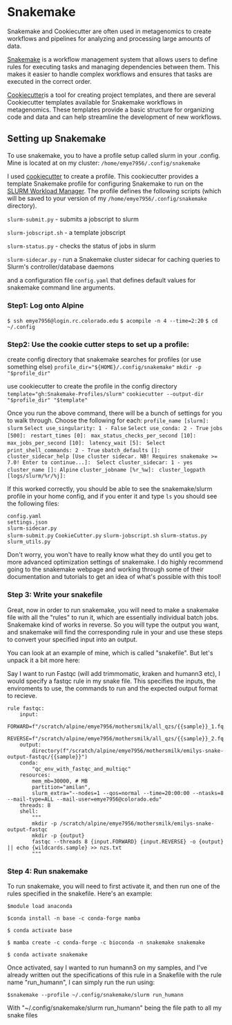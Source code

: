 # Snakemake

Snakemake and Cookiecutter are often used in metagenomics to create
workflows and pipelines for analyzing and processing large amounts of
data.

[Snakemake](https://f1000research.com/articles/10-33/v1) is a workflow
management system that allows users to define rules for executing tasks
and managing dependencies between them. This makes it easier to handle
complex workflows and ensures that tasks are executed in the correct
order.

[Cookiecutter](https://github.com/cookiecutter/cookiecutter)is a tool
for creating project templates, and there are several Cookiecutter
templates available for Snakemake workflows in metagenomics. These
templates provide a basic structure for organizing code and data and can
help streamline the development of new workflows.

## Setting up Snakemake 

To use snakemake, you to have a profile setup called slurm in your
.config. Mine is located at on my cluster:
`/home/emye7956/.config/snakemake`

I used [cookiecutter](https://github.com/Snakemake-Profiles/slurm) to
create a profile. This cookiecutter provides a template Snakemake
profile for configuring Snakemake to run on the [SLURM Workload
Manager](https://slurm.schedmd.com/). The profile defines the following
scripts (which will be saved to your version of my
`/home/emye7956/.config/snakemake` directory).

`slurm-submit.py` - submits a jobscript to slurm

`slurm-jobscript.sh` - a template jobscript

`slurm-status.py` - checks the status of jobs in slurm

`slurm-sidecar.py` - run a Snakemake cluster sidecar for caching queries
to Slurm's controller/database daemons

and a configuration file `config.yaml` that defines default values for
snakemake command line arguments.

### Step1: Log onto Alpine

`$ ssh emye7956@login.rc.colorado.edu`
`$ acompile -n 4 --time=2:20`
`$ cd ~/.config`

### Step2: Use the cookie cutter steps to set up a profile:

create config directory that snakemake searches for profiles (or use something else)
`profile_dir="${HOME}/.config/snakemake"`
`mkdir -p "$profile_dir"`

use cookiecutter to create the profile in the config directory
`template="gh:Snakemake-Profiles/slurm"`
`cookiecutter --output-dir "$profile_dir" "$template"`

Once you run the above command, there will be a bunch of settings for you to walk through. Choose the following for each:
`profile_name [slurm]: slurm`
`Select use_singularity:
1 - False`
`Select use_conda:
2 - True`
`jobs [500]: `
`restart_times [0]: `
`max_status_checks_per_second [10]: `
`max_jobs_per_second [10]: `
`latency_wait [5]: `
`Select print_shell_commands:
2 - True`
`sbatch_defaults []: `
`cluster_sidecar_help [Use cluster sidecar. NB! Requires snakemake >= 7.0! Enter to continue...]: 
Select cluster_sidecar:
1 - yes`
`cluster_name []: Alpine`
`cluster_jobname [%r_%w]: `
`cluster_logpath [logs/slurm/%r/%j]: `

If this worked correctly, you should be able to see the snakemake/slurm profile in your home config, and if you enter it and type `ls` you should see the following files: 

`config.yaml`      
`settings.json`      
`slurm-sidecar.py`  
`slurm-submit.py`
`CookieCutter.py`
`slurm-jobscript.sh`
`slurm-status.py`  
`slurm_utils.py`

Don't worry, you won't have to really know what they do until you get to more advanced optimization settings of snakemake. I do highly recommend going to the snakemake webpage and working through some of their documentation and tutorials to get an idea of what's possible with this tool!

### Step 3: Write your snakefile 

Great, now in order to run snakemake, you will need to make a snakemake file with all the "rules" to run it, which are essentially individual batch jobs. Snakemake kind of works in reverse. So you will type the output you want, and snakemake will find the corresponding rule in your and use these steps to convert your specified input into an output. 

You can look at an example of mine, which is called "snakefile". But let's unpack it a bit more here:

Say I want to run Fastqc (will add trimmomatic, kraken and humann3 etc), I would specify a fastqc rule in my snake file. This specifies the inputs, the enviroments to use, the commands to run and the expected output format to recieve.

```
rule fastqc:
    input:
        FORWARD=f"/scratch/alpine/emye7956/mothersmilk/all_qzs/{{sample}}_1.fq.gz",
        REVERSE=f"/scratch/alpine/emye7956/mothersmilk/all_qzs/{{sample}}_2.fq.gz"
    output:
        directory(f"/scratch/alpine/emye7956/mothersmilk/emilys-snake-output-fastqc/{{sample}}")
    conda:
        "qc_env_with_fastqc_and_multiqc"
    resources:
        mem_mb=30000, # MB
        partition="amilan",
        slurm_extra="--nodes=1 --qos=normal --time=20:00:00 --ntasks=8 --mail-type=ALL --mail-user=emye7956@colorado.edu"
    threads: 8
    shell:
        """
        mkdir -p /scratch/alpine/emye7956/mothersmilk/emilys-snake-output-fastqc
        mkdir -p {output}
        fastqc --threads 8 {input.FORWARD} {input.REVERSE} -o {output} || echo {wildcards.sample} >> nzs.txt
        """
```


### Step 4: Run snakemake

To run snakemake, you will need to first activate it, and then run one of the rules specified in the snakefile. Here's an example: 

`$module load anaconda`

`$conda install -n base -c conda-forge mamba`

`$ conda activate base`

`$ mamba create -c conda-forge -c bioconda -n snakemake snakemake`

`$ conda activate snakemake`

Once activated, say I wanted to run humann3 on my samples, and I've already written out the specifications of this rule in a Snakefile with the rule name "run_humann", I can simply run the run using:

`$snakemake --profile ~/.config/snakemake/slurm run_humann`

With "~/.config/snakemake/slurm run_humann" being the file path to all my snake files 




